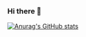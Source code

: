 ### Hi there 👋

[![Anurag's GitHub stats](https://github-readme-stats.vercel.app/api?username=gustavo-munhoz)](https://github.com/anuraghazra/github-readme-stats)

<!--
**gustavo-munhoz/gustavo-munhoz** is a ✨ _special_ ✨ repository because its `README.md` (this file) appears on your GitHub profile.

Here are some ideas to get you started:

- 🔭 I’m currently working on ...
- 🌱 I’m currently learning ...
- 👯 I’m looking to collaborate on ...
- 🤔 I’m looking for help with ...
- 💬 Ask me about ...
- 📫 How to reach me: ...
- 😄 Pronouns: ...
- ⚡ Fun fact: ...
-->
